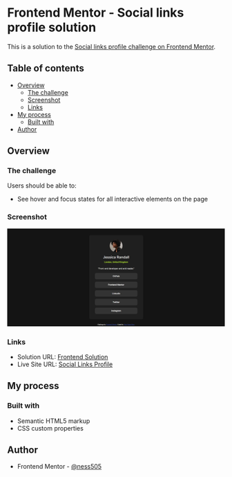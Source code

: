 # Frontend Mentor - Social links profile solution

This is a solution to the [Social links profile challenge on Frontend Mentor](https://www.frontendmentor.io/challenges/social-links-profile-UG32l9m6dQ).

## Table of contents

- [Overview](#overview)
  - [The challenge](#the-challenge)
  - [Screenshot](#screenshot)
  - [Links](#links)
- [My process](#my-process)
  - [Built with](#built-with)
- [Author](#author)

## Overview

### The challenge

Users should be able to:

- See hover and focus states for all interactive elements on the page

### Screenshot

![](./ImageResult.jpg)

### Links

- Solution URL: [Frontend Solution](https://www.frontendmentor.io/solutions/social-links-profile-tKmcXWp974)
- Live Site URL: [Social Links Profile](https://ness505.github.io/Social-Links-Profile/)

## My process

### Built with

- Semantic HTML5 markup
- CSS custom properties

## Author

- Frontend Mentor - [@ness505](https://www.frontendmentor.io/profile/ness505)

